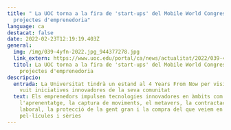 ```yaml
---
title: " La UOC torna a la fira de 'start-ups' del Mobile World Congress amb
  projectes d'emprenedoria"
language: ca
destacat: false
date: 2022-02-23T12:19:19.403Z
general:
  img: /img/039-4yfn-2022.jpg_944377278.jpg
  link_extern: https://www.uoc.edu/portal/ca/news/actualitat/2022/039-4YFN-2022.html
  titol: La UOC torna a la fira de 'start-ups' del Mobile World Congress amb
    projectes d'emprenedoria
descripcio:
  entrada: La Universitat tindrà un estand al 4 Years From Now per visibilitzar
    vuit iniciatives innovadores de la seva comunitat
  text: Els emprenedors impulsen tecnologies innovadores en àmbits com
    l'aprenentatge, la captura de moviments, el metavers, la contractació
    laboral, la protecció de la gent gran i la compra del que veiem en
    pel·lícules i sèries
---
```

